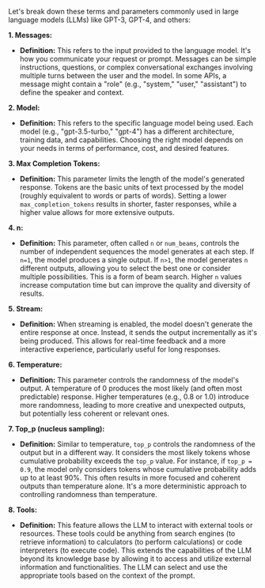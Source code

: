 Let's break down these terms and parameters commonly used in large language models (LLMs) like GPT-3, GPT-4, and others:

**1. Messages:**

* **Definition:**  This refers to the input provided to the language model. It's how you communicate your request or prompt.  Messages can be simple instructions, questions, or complex conversational exchanges involving multiple turns between the user and the model.  In some APIs, a message might contain a "role" (e.g., "system," "user," "assistant") to define the speaker and context.

**2. Model:**

* **Definition:** This refers to the specific language model being used.  Each model (e.g., "gpt-3.5-turbo," "gpt-4") has a different architecture, training data, and capabilities.  Choosing the right model depends on your needs in terms of performance, cost, and desired features.

**3. Max Completion Tokens:**

* **Definition:** This parameter limits the length of the model's generated response.  Tokens are the basic units of text processed by the model (roughly equivalent to words or parts of words).  Setting a lower `max_completion_tokens` results in shorter, faster responses, while a higher value allows for more extensive outputs.

**4. n:**

* **Definition:**  This parameter, often called `n` or `num_beams`, controls the number of independent sequences the model generates at each step.  If `n=1`, the model produces a single output.  If `n>1`, the model generates `n` different outputs, allowing you to select the best one or consider multiple possibilities.  This is a form of beam search.  Higher `n` values increase computation time but can improve the quality and diversity of results.

**5. Stream:**

* **Definition:** When streaming is enabled, the model doesn't generate the entire response at once. Instead, it sends the output incrementally as it's being produced.  This allows for real-time feedback and a more interactive experience, particularly useful for long responses.

**6. Temperature:**

* **Definition:** This parameter controls the randomness of the model's output.  A temperature of 0 produces the most likely (and often most predictable) response.  Higher temperatures (e.g., 0.8 or 1.0) introduce more randomness, leading to more creative and unexpected outputs, but potentially less coherent or relevant ones.

**7. Top_p (nucleus sampling):**

* **Definition:**  Similar to temperature, `top_p` controls the randomness of the output but in a different way. It considers the most likely tokens whose cumulative probability exceeds the `top_p` value. For instance, if `top_p = 0.9`, the model only considers tokens whose cumulative probability adds up to at least 90%. This often results in more focused and coherent outputs than temperature alone.  It's a more deterministic approach to controlling randomness than temperature.

**8. Tools:**

* **Definition:**  This feature allows the LLM to interact with external tools or resources.  These tools could be anything from search engines (to retrieve information) to calculators (to perform calculations) or code interpreters (to execute code).  This extends the capabilities of the LLM beyond its knowledge base by allowing it to access and utilize external information and functionalities.  The LLM can select and use the appropriate tools based on the context of the prompt.